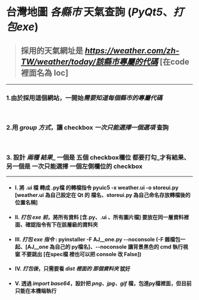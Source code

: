 # 台灣地圖 _各縣市_ 天氣查詢 (*PyQt5*、*打包exe*)

> ## 採用的天氣網址是 *https://weather.com/zh-TW/weather/today/該縣市專屬的代碼* [在code裡面名為 loc]
-----------------------------------------------------
### 1.由於採用這個網站，一開始*需要知道每個縣市的專屬代碼* 
<br/>

### 2.用 _group 方式_，讓 checkbox _一次只能選擇一個選項_ 查詢
<br/> 

### 3. 設計 *兩種 結果*_ 一個是 五個 checkbox欄位 都要打勾_才有結果、另一個是 一次只能選擇 一個左側欄位的 checkbox

------------------------------------------------------
- #### I. 將 .ui 檔 轉成 .py檔 的轉檔指令 pyuic5 -x weather.ui -o storeui.py [weather.ui 為自己設定在 Qt 的 檔名、storeui.py 為自己命名存放轉檔後的位置名稱]

- #### II. *打包 exe 前*，將所有資料 [含.py、.ui 、所有圖片檔] 要放在同一層資料裡面、確認指令有下在該層級的資料夾

- #### III. *打包 exe 指令* : pyinstaller -F AJ__one.py --noconsole (-F 雜檔包一起、[AJ__one 為自己的 py檔名]、--noconsole 讓背景黑色的 cmd 執行視窗 不要跳出 [在spec檔 裡也可以把 console 改 False])

- #### IV. *打包後*，只需要看 *dist 裡面的 那個資料夾* 就好

- #### V. 透過 _import base64_，設計把 *png、jpg、gif* 檔，包進py檔裡面，但目前只能在本機端執行


